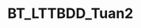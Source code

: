 ﻿# BT_LTTBDD_Tuan2
                                                                                
                                                                                
                                                                  


